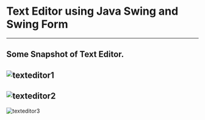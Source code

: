 # Text Editor using Java Swing and Swing Form
----------------------------------------------------------------------------------------
## Some Snapshot of Text Editor.
  
  ![texteditor1](https://user-images.githubusercontent.com/71403848/220620362-6f83ed1b-0fec-4187-8404-73f797cb5447.png)
  -
  ![texteditor2](https://user-images.githubusercontent.com/71403848/220620398-60192154-81e2-4f06-bdae-e18922572da9.png)
  -
  ![texteditor3](https://user-images.githubusercontent.com/71403848/220620435-472ffaa2-4461-4462-a4f3-22f26bc17e43.png)
